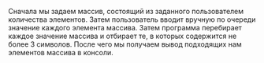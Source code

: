 Сначала мы задаем массив, состоящий из заданного пользователем количества элементов.
Затем пользователь вводит вручную по очереди значение каждого элемента массива.
Затем программа перебирает каждое значение массива и отбирает те, в которых содержится не более 3 символов.
После чего мы получаем вывод подходящих нам элементов массива в консоли.
